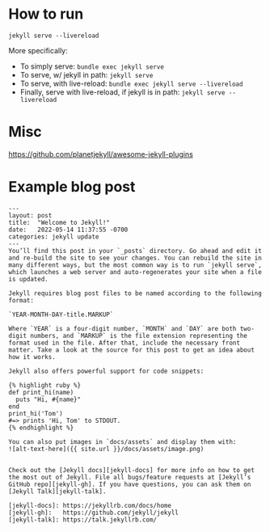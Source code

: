 # How to run

`jekyll serve --livereload`

More specifically:

- To simply serve: `bundle exec jekyll serve`
- To serve, w/ jekyll in path: `jekyll serve`
- To serve, with live-reload: `bundle exec jekyll serve --livereload`
- Finally, serve with live-reload, if jekyll is in path: `jekyll serve --livereload`

# Misc

<https://github.com/planetjekyll/awesome-jekyll-plugins>

# Example blog post

```
---
layout: post
title:  "Welcome to Jekyll!"
date:   2022-05-14 11:37:55 -0700
categories: jekyll update
---
You’ll find this post in your `_posts` directory. Go ahead and edit it and re-build the site to see your changes. You can rebuild the site in many different ways, but the most common way is to run `jekyll serve`, which launches a web server and auto-regenerates your site when a file is updated.

Jekyll requires blog post files to be named according to the following format:

`YEAR-MONTH-DAY-title.MARKUP`

Where `YEAR` is a four-digit number, `MONTH` and `DAY` are both two-digit numbers, and `MARKUP` is the file extension representing the format used in the file. After that, include the necessary front matter. Take a look at the source for this post to get an idea about how it works.

Jekyll also offers powerful support for code snippets:

{% highlight ruby %}
def print_hi(name)
  puts "Hi, #{name}"
end
print_hi('Tom')
#=> prints 'Hi, Tom' to STDOUT.
{% endhighlight %}

You can also put images in `docs/assets` and display them with:
![alt-text-here]({{ site.url }}/docs/assets/image.png)


Check out the [Jekyll docs][jekyll-docs] for more info on how to get the most out of Jekyll. File all bugs/feature requests at [Jekyll’s GitHub repo][jekyll-gh]. If you have questions, you can ask them on [Jekyll Talk][jekyll-talk].

[jekyll-docs]: https://jekyllrb.com/docs/home
[jekyll-gh]:   https://github.com/jekyll/jekyll
[jekyll-talk]: https://talk.jekyllrb.com/
```
